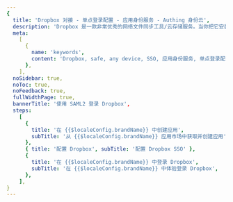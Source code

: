 ```yaml
---
{
  title: 'Dropbox 对接 - 单点登录配置 - 应用身份服务 - Authing 身份云',
  description: 'Dropbox 是一款非常优秀的网络文件同步工具/云存储服务。当你把它安装到电脑、平板或者手机后，无论在其中任何一个设备上新增、修改或删除文件，Dropbox 将会通过网络全自动地将这个更改同步到你所有的设备上去，让你所有的文件内容都能保持完全一致。同时，你也可以随时随地使用你的文件。',
  meta:
    [
      {
        name: 'keywords',
        content: 'Dropbox, safe, any device, SSO, 应用身份服务, 单点登录配置, Authing身份云',
      },
    ],
  noSidebar: true,
  noToc: true,
  noFeedback: true,
  fullWidthPage: true,
  bannerTitle: '使用 SAML2 登录 Dropbox',
  steps:
    [
      {
        title: '在 {{$localeConfig.brandName}} 中创建应用',
        subTitle: '从 {{$localeConfig.brandName}} 应用市场中获取并创建应用',
      },
      { title: '配置 Dropbox', subTitle: '配置 Dropbox SSO' },
      {
        title: '在 {{$localeConfig.brandName}} 中登录 Dropbox',
        subTitle: '在 {{$localeConfig.brandName}} 中体验登录 Dropbox',
      },
    ],
}
---
```


<IntegrationDetail/>
